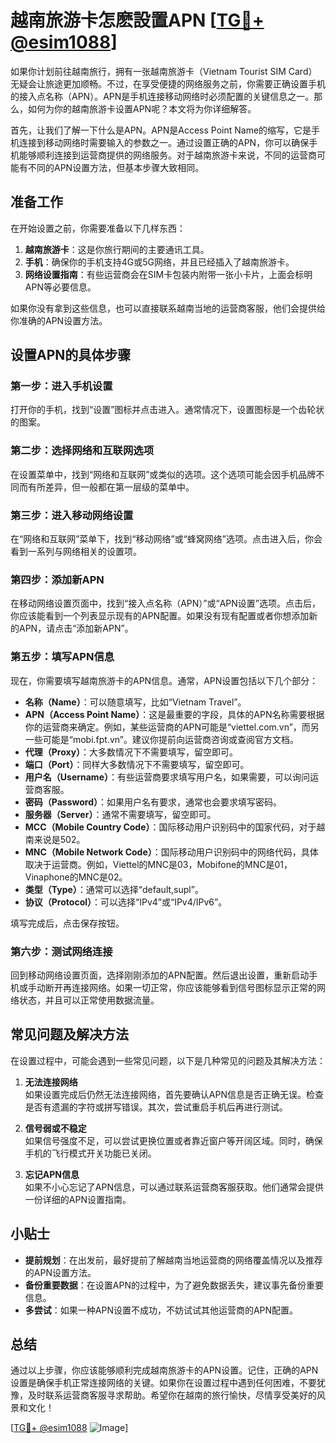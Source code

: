 # 越南旅游卡怎麽設置APN [[TG💪+ @esim1088](https://t.me/s/esim1088)]

如果你计划前往越南旅行，拥有一张越南旅游卡（Vietnam Tourist SIM Card）无疑会让旅途更加顺畅。不过，在享受便捷的网络服务之前，你需要正确设置手机的接入点名称（APN）。APN是手机连接移动网络时必须配置的关键信息之一。那么，如何为你的越南旅游卡设置APN呢？本文将为你详细解答。

首先，让我们了解一下什么是APN。APN是Access Point Name的缩写，它是手机连接到移动网络时需要输入的参数之一。通过设置正确的APN，你可以确保手机能够顺利连接到运营商提供的网络服务。对于越南旅游卡来说，不同的运营商可能有不同的APN设置方法，但基本步骤大致相同。

## 准备工作

在开始设置之前，你需要准备以下几样东西：

1. **越南旅游卡**：这是你旅行期间的主要通讯工具。
2. **手机**：确保你的手机支持4G或5G网络，并且已经插入了越南旅游卡。
3. **网络设置指南**：有些运营商会在SIM卡包装内附带一张小卡片，上面会标明APN等必要信息。

如果你没有拿到这些信息，也可以直接联系越南当地的运营商客服，他们会提供给你准确的APN设置方法。

## 设置APN的具体步骤

### 第一步：进入手机设置

打开你的手机，找到“设置”图标并点击进入。通常情况下，设置图标是一个齿轮状的图案。

### 第二步：选择网络和互联网选项

在设置菜单中，找到“网络和互联网”或类似的选项。这个选项可能会因手机品牌不同而有所差异，但一般都在第一层级的菜单中。

### 第三步：进入移动网络设置

在“网络和互联网”菜单下，找到“移动网络”或“蜂窝网络”选项。点击进入后，你会看到一系列与网络相关的设置项。

### 第四步：添加新APN

在移动网络设置页面中，找到“接入点名称（APN）”或“APN设置”选项。点击后，你应该能看到一个列表显示现有的APN配置。如果没有现有配置或者你想添加新的APN，请点击“添加新APN”。

### 第五步：填写APN信息

现在，你需要填写越南旅游卡的APN信息。通常，APN设置包括以下几个部分：

- **名称（Name）**：可以随意填写，比如“Vietnam Travel”。
- **APN（Access Point Name）**：这是最重要的字段，具体的APN名称需要根据你的运营商来确定。例如，某些运营商的APN可能是“viettel.com.vn”，而另一些可能是“mobi.fpt.vn”。建议你提前向运营商咨询或查阅官方文档。
- **代理（Proxy）**：大多数情况下不需要填写，留空即可。
- **端口（Port）**：同样大多数情况下不需要填写，留空即可。
- **用户名（Username）**：有些运营商要求填写用户名，如果需要，可以询问运营商客服。
- **密码（Password）**：如果用户名有要求，通常也会要求填写密码。
- **服务器（Server）**：通常不需要填写，留空即可。
- **MCC（Mobile Country Code）**：国际移动用户识别码中的国家代码，对于越南来说是502。
- **MNC（Mobile Network Code）**：国际移动用户识别码中的网络代码，具体取决于运营商。例如，Viettel的MNC是03，Mobifone的MNC是01，Vinaphone的MNC是02。
- **类型（Type）**：通常可以选择“default,supl”。
- **协议（Protocol）**：可以选择“IPv4”或“IPv4/IPv6”。

填写完成后，点击保存按钮。

### 第六步：测试网络连接

回到移动网络设置页面，选择刚刚添加的APN配置。然后退出设置，重新启动手机或手动断开再连接网络。如果一切正常，你应该能够看到信号图标显示正常的网络状态，并且可以正常使用数据流量。

## 常见问题及解决方法

在设置过程中，可能会遇到一些常见问题，以下是几种常见的问题及其解决方法：

1. **无法连接网络**  
   如果设置完成后仍然无法连接网络，首先要确认APN信息是否正确无误。检查是否有遗漏的字符或拼写错误。其次，尝试重启手机后再进行测试。

2. **信号弱或不稳定**  
   如果信号强度不足，可以尝试更换位置或者靠近窗户等开阔区域。同时，确保手机的飞行模式开关功能已关闭。

3. **忘记APN信息**  
   如果不小心忘记了APN信息，可以通过联系运营商客服获取。他们通常会提供一份详细的APN设置指南。

## 小贴士

- **提前规划**：在出发前，最好提前了解越南当地运营商的网络覆盖情况以及推荐的APN设置方法。
- **备份重要数据**：在设置APN的过程中，为了避免数据丢失，建议事先备份重要信息。
- **多尝试**：如果一种APN设置不成功，不妨试试其他运营商的APN配置。

## 总结

通过以上步骤，你应该能够顺利完成越南旅游卡的APN设置。记住，正确的APN设置是确保手机正常连接网络的关键。如果你在设置过程中遇到任何困难，不要犹豫，及时联系运营商客服寻求帮助。希望你在越南的旅行愉快，尽情享受美好的风景和文化！

[[TG💪+ @esim1088](https://t.me/s/esim1088) ![Image](https://i.postimg.cc/4NQfJmqS/Snipaste-2025-05-13-00-14-12.png)]